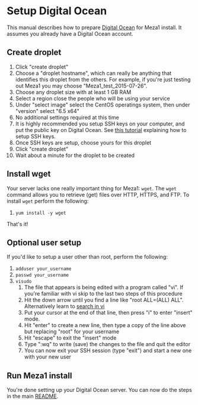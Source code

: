 # Setup Digital Ocean

This manual describes how to prepare [Digital Ocean](https://digitalocean.com) for Meza1 install. It assumes you already have a Digital Ocean account.

## Create droplet

1. Click "create droplet"
1. Choose a "droplet hostname", which can really be anything that identifies this droplet from the others. For example, if you're just testing out Meza1 you may choose "Meza1_test_2015-07-26".
1. Choose any droplet size with at least 1 GB RAM
1. Select a region close the people who will be using your service
1. Under "select image" select the CentOS operatings system, then under "version" select "6.5 x64"
1. No additional settings required at this time
1. It is highly recommended you setup SSH keys on your computer, and put the public key on Digital Ocean. See [this tutorial](https://help.github.com/articles/generating-ssh-keys/) explaining how to setup SSH keys.
1. Once SSH keys are setup, choose yours for this droplet
1. Click "create droplet"
1. Wait about a minute for the droplet to be created

## Install wget

Your server lacks one really important thing for Meza1: `wget`. The `wget` command allows you to retrieve (get) files over HTTP, HTTPS, and FTP. To install `wget` perform the following:

1. `yum install -y wget`

That's it!

## Optional user setup

If you'd like to setup a user other than root, perform the following:

1. `adduser your_username`
1. `passwd your_username`
1. `visudo`
	1. The file that appears is being edited with a program called "vi". If you're familiar with vi skip to the last two steps of this procedure
	1. Hit the down arrow until you find a line like "root    ALL=(ALL)       ALL". Alternatively learn to [search in vi](http://www.felixgers.de/teaching/emacs/vi_search_replace.html)
	1. Put your cursor at the end of that line, then press "i" to enter "insert" mode.
	1. Hit "enter" to create a new line, then type a copy of the line above but replacing "root" for your username
	1. Hit "escape" to exit the "insert" mode
	1. Type ":wq" to write (save) the changes to the file and quit the editor
	1. You can now exit your SSH session (type "exit") and start a new one with your new user

## Run Meza1 install

You're done setting up your Digital Ocean server. You can now do the steps in the main [README](../README.md).
